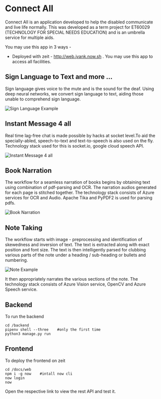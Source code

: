 # Connect All

Connect All is an application developed to help the disabled communicate and live life normally. This was developed as a term project for ET60029 (TECHNOLOGY FOR SPECIAL NEEDS EDUCATION) and is an umbrella service for multiple aids. 

You may use this app in 3 ways -
- Deployed with zeit - http://web.jvank.now.sh . You may use this app to access all facilities.

## Sign Language to Text and more ...

Sign language gives voice to the mute and is the sound for the deaf. Using deep neural networks, we convert sign language to text, aiding those unable to comprehend sign language.

![Sign Language Example](https://raw.githubusercontent.com/thealphadollar/T4SNE-Connnect-All/master/backend/app/main/utils/toSignTranslator/ISL_Gifs/shall%20we%20go%20together%20tommorow.gif)

## Instant Message 4 all

Real time lag-free chat is made possible by hacks at socket level.To aid the specially-abled, speech-to-text and text-to-speech is also used on the fly. Technology stack used for this is socket.io, google cloud speech API.

![Instant Message 4 all](https://raw.githubusercontent.com/thealphadollar/T4SNE-Connnect-All/master/all_inputs/im4all_example/im4all.png)

## Book Narration

The workflow for a seamless narration of books begins by obtaining text using combination of pdf-parsing and OCR. The narration audios generated for each page is stitched together. The technology stack consists of Azure services for OCR and Audio. Apache Tika and PyPDF2 is used for parsing pdfs.

![Book Narration](https://raw.githubusercontent.com/thealphadollar/T4SNE-Connnect-All/master/all_inputs/books/book_ex_website.png)

## Note Taking

The workflow starts with image - preprocessing and identification of skewedness and inversion of text. The text is extracted along with exact position and font size. The text is then intelligently parsed for clubbing various parts of the note under a heading / sub-heading or bullets and numbering.

![Note Example](https://raw.githubusercontent.com/thealphadollar/T4SNE-Connnect-All/master/all_inputs/notes/note_ex.png)

It then appropriately narrates the various sections of the note. The technology stack consists of Azure Vision service, OpenCV and Azure Speech service.

## Backend

To run the backend

```shell
cd /backend
pipenv shell --three    #only the first time
python3 manage.py run
```
## Frontend

To deploy the frontend on zeit

```shell
cd /docs/web
npm i -g now    #intall now cli
now login
now
```

Open the respective link to view the rest API and test it.
